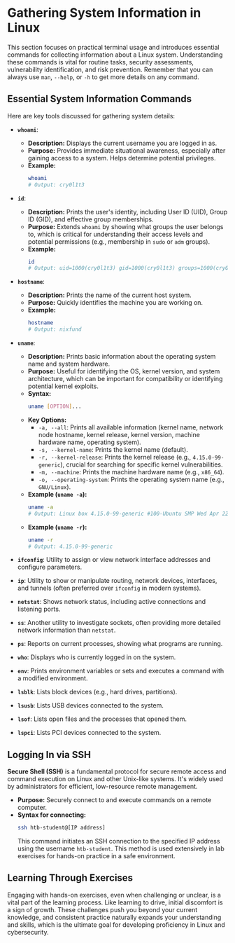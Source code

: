 # Gathering System Information in Linux

This section focuses on practical terminal usage and introduces essential commands for collecting information about a Linux system. Understanding these commands is vital for routine tasks, security assessments, vulnerability identification, and risk prevention. Remember that you can always use `man`, `--help`, or `-h` to get more details on any command.

## Essential System Information Commands

Here are key tools discussed for gathering system details:

* **`whoami`**:
    * **Description:** Displays the current username you are logged in as.
    * **Purpose:** Provides immediate situational awareness, especially after gaining access to a system. Helps determine potential privileges.
    * **Example:**
        ```bash
        whoami
        # Output: cry0l1t3
        ```

* **`id`**:
    * **Description:** Prints the user's identity, including User ID (UID), Group ID (GID), and effective group memberships.
    * **Purpose:** Extends `whoami` by showing what groups the user belongs to, which is critical for understanding their access levels and potential permissions (e.g., membership in `sudo` or `adm` groups).
    * **Example:**
        ```bash
        id
        # Output: uid=1000(cry0l1t3) gid=1000(cry0l1t3) groups=1000(cry0l1t3),1337(hackthebox),4(adm),24(cdrom),27(sudo),30(dip),46(plugdev),116(lpadmin),126(sambashare)
        ```

* **`hostname`**:
    * **Description:** Prints the name of the current host system.
    * **Purpose:** Quickly identifies the machine you are working on.
    * **Example:**
        ```bash
        hostname
        # Output: nixfund
        ```

* **`uname`**:
    * **Description:** Prints basic information about the operating system name and system hardware.
    * **Purpose:** Useful for identifying the OS, kernel version, and system architecture, which can be important for compatibility or identifying potential kernel exploits.
    * **Syntax:**
        ```bash
        uname [OPTION]...
        ```
    * **Key Options:**
        * `-a, --all`: Prints all available information (kernel name, network node hostname, kernel release, kernel version, machine hardware name, operating system).
        * `-s, --kernel-name`: Prints the kernel name (default).
        * `-r, --kernel-release`: Prints the kernel release (e.g., `4.15.0-99-generic`), crucial for searching for specific kernel vulnerabilities.
        * `-m, --machine`: Prints the machine hardware name (e.g., `x86_64`).
        * `-o, --operating-system`: Prints the operating system name (e.g., `GNU/Linux`).
    * **Example (`uname -a`):**
        ```bash
        uname -a
        # Output: Linux box 4.15.0-99-generic #100-Ubuntu SMP Wed Apr 22 20:32:56 UTC 2020 x86_64 x86_64 x86_64 GNU/Linux
        ```
    * **Example (`uname -r`):**
        ```bash
        uname -r
        # Output: 4.15.0-99-generic
        ```

* **`ifconfig`**: Utility to assign or view network interface addresses and configure parameters.
* **`ip`**: Utility to show or manipulate routing, network devices, interfaces, and tunnels (often preferred over `ifconfig` in modern systems).
* **`netstat`**: Shows network status, including active connections and listening ports.
* **`ss`**: Another utility to investigate sockets, often providing more detailed network information than `netstat`.
* **`ps`**: Reports on current processes, showing what programs are running.
* **`who`**: Displays who is currently logged in on the system.
* **`env`**: Prints environment variables or sets and executes a command with a modified environment.
* **`lsblk`**: Lists block devices (e.g., hard drives, partitions).
* **`lsusb`**: Lists USB devices connected to the system.
* **`lsof`**: Lists open files and the processes that opened them.
* **`lspci`**: Lists PCI devices connected to the system.

## Logging In via SSH

**Secure Shell (SSH)** is a fundamental protocol for secure remote access and command execution on Linux and other Unix-like systems. It's widely used by administrators for efficient, low-resource remote management.

* **Purpose:** Securely connect to and execute commands on a remote computer.
* **Syntax for connecting:**
    ```bash
    ssh htb-student@[IP address]
    ```
    This command initiates an SSH connection to the specified IP address using the username `htb-student`. This method is used extensively in lab exercises for hands-on practice in a safe environment.

## Learning Through Exercises

Engaging with hands-on exercises, even when challenging or unclear, is a vital part of the learning process. Like learning to drive, initial discomfort is a sign of growth. These challenges push you beyond your current knowledge, and consistent practice naturally expands your understanding and skills, which is the ultimate goal for developing proficiency in Linux and cybersecurity.